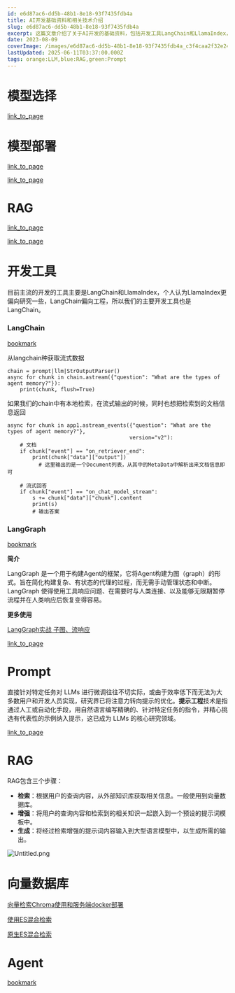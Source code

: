 ```yaml
---
id: e6d87ac6-dd5b-48b1-8e18-93f7435fdb4a
title: AI开发基础资料和相关技术介绍
slug: e6d87ac6-dd5b-48b1-8e18-93f7435fdb4a
excerpt: 这篇文章介绍了关于AI开发的基础资料，包括开发工具LangChain和LlamaIndex，以及LangGraph框架。还讨论了LLMs微调的挑战和提示工程技术的应用。此外，还介绍了RAG（增强检索）的基本原理和优化方法，以及向量数据库和Agent的相关内容。
date: 2023-08-09
coverImage: /images/e6d87ac6-dd5b-48b1-8e18-93f7435fdb4a_c3f4caa2f32e244e8297d9690a0e536d.png
lastUpdated: 2025-06-11T03:37:00.000Z
tags: orange:LLM,blue:RAG,green:Prompt  
---
```


# 模型选择


[link_to_page](https://www.notion.so/4ab81ed7-7622-4ef1-9fc6-1e1ae4edbd99)


# 模型部署


[link_to_page](https://www.notion.so/6e4516ff-0701-4009-9841-b0f023ca43a6)


[link_to_page](https://www.notion.so/c8a30e22-25df-414c-aa1d-2582622256e5)


# RAG


[link_to_page](https://www.notion.so/12e605ee-e889-8093-a063-e0a44f365f2c)


[link_to_page](https://www.notion.so/34871ffa-62bc-4995-af00-6faaca757ac8)


# 开发工具


目前主流的开发的工具主要是LangChain和LlamaIndex，个人认为LlamaIndex更偏向研究一些，LangChain偏向工程，所以我们的主要开发工具也是LangChain。


### **LangChain**


[bookmark](https://python.langchain.com/docs/get_started/introduction)


从langchain种获取流式数据


```shell
chain = prompt|llm|StrOutputParser()
async for chunk in chain.astream({"question": "What are the types of agent memory?"}):
	print(chunk, flush=True)
```


如果我们的chain中有本地检索，在流式输出的时候，同时也想把检索到的文档信息返回


```shell
async for chunk in app1.astream_events({"question": "What are the types of agent memory?"},
                                       version="v2"):
    # 文档
    if chunk["event"] == "on_retriever_end":
        print(chunk["data"]["output"])
	      # 这里输出的是一个Document列表，从其中的MetaData中解析出来文档信息即可
        
    # 流式回答
    if chunk["event"] == "on_chat_model_stream":
        s += chunk["data"]["chunk"].content
        print(s)
        # 输出答案
```


### LangGraph


[bookmark](https://langchain-ai.github.io/langgraph/tutorials/)


**简介**


LangGraph 是一个用于构建Agent的框架，它将Agent构建为图（graph）的形式。旨在简化构建复杂、有状态的代理的过程，而无需手动管理状态和中断。LangGraph 使得使用工具响应问题、在需要时与人类连接、以及能够无限期暂停流程并在人类响应后恢复变得容易。


**更多使用**


[LangGraph实战 子图、流响应](https://www.notion.so/1738c66d44b645a1bfebf50062d3efec) 


[link_to_page](https://www.notion.so/c8a30e22-25df-414c-aa1d-2582622256e5)


# Prompt


直接针对特定任务对 LLMs 进行微调往往不切实际，或由于效率低下而无法为大多数用户和开发人员实现，研究界已将注意力转向提示的优化。**提示工程**技术是指通过人工或自动化手段，用自然语言编写精确的、针对特定任务的指令，并精心挑选有代表性的示例纳入提示，这已成为 LLMs 的核心研究领域。


[link_to_page](https://www.notion.so/ad71285d-325f-42ad-a6f9-28e6cf90571c)


# RAG


RAG包含三个步骤：

- **检索**：根据用户的查询内容，从外部知识库获取相关信息。一般使用到向量数据库。
- **增强**：将用户的查询内容和检索到的相关知识一起嵌入到一个预设的提示词模板中。
- **生成**：将经过检索增强的提示词内容输入到大型语言模型中，以生成所需的输出。

![Untitled.png](/images/e6d87ac6-dd5b-48b1-8e18-93f7435fdb4a_bb3e2bb29ab0f561cccfbcff60ff2fc4.png)


# 向量数据库


[向量检索Chroma使用和服务端docker部署](https://www.notion.so/34871ffa62bc4995af006faaca757ac8)


[使用ES混合检索](https://python.langchain.com/v0.2/docs/integrations/retrievers/elasticsearch_retriever/#hybrid-search)


[原生ES混合检索](https://www.elastic.co/guide/en/elasticsearch/reference/current/query-dsl-knn-query.html)


# **Agent**


[bookmark](https://mp.weixin.qq.com/s?__biz=MzA3MzI4MjgzMw==&mid=2650890550&idx=1&sn=b92ded779dfc401aaacf00a68e32e916&chksm=84e4a548b3932c5eba6fd1f3c4c575380465aae1a89b584eac16a1ed3f1933fcf0f24c523bd5&mpshare=1&scene=1&srcid=0917RxDqIAmX76nofgOstNVv&sharer_shareinfo=c4bcc6b5d99e9f253a2d5d02995760dd&sharer_shareinfo_first=c4bcc6b5d99e9f253a2d5d02995760dd&version=4.1.10.6007&platform=win#rd)

